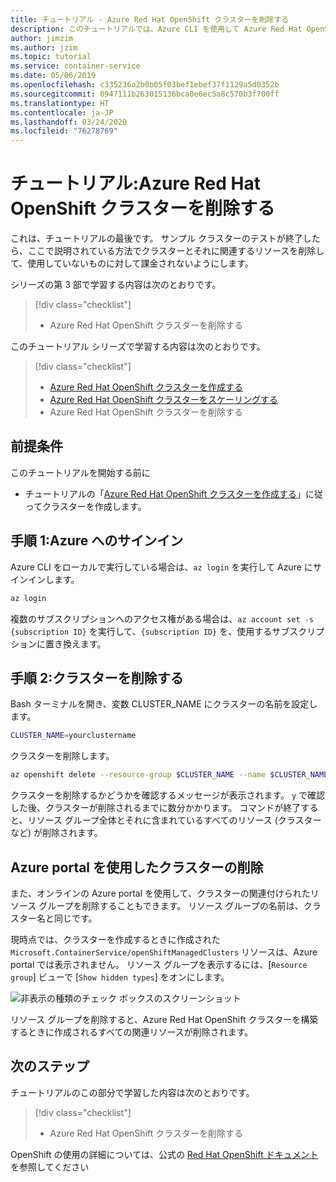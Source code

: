 ```yaml
---
title: チュートリアル - Azure Red Hat OpenShift クラスターを削除する
description: このチュートリアルでは、Azure CLI を使用して Azure Red Hat OpenShift クラスターを削除する方法を学習します
author: jimzim
ms.author: jzim
ms.topic: tutorial
ms.service: container-service
ms.date: 05/06/2019
ms.openlocfilehash: c335236a2b0b05f03bef1ebef37f1129a5d0352b
ms.sourcegitcommit: 0947111b263015136bca0e6ec5a8c570b3f700ff
ms.translationtype: HT
ms.contentlocale: ja-JP
ms.lasthandoff: 03/24/2020
ms.locfileid: "76278769"
---
```

# <a name="tutorial-delete-an-azure-red-hat-openshift-cluster"></a>チュートリアル:Azure Red Hat OpenShift クラスターを削除する

これは、チュートリアルの最後です。 サンプル クラスターのテストが終了したら、ここで説明されている方法でクラスターとそれに関連するリソースを削除して、使用していないものに対して課金されないようにします。

シリーズの第 3 部で学習する内容は次のとおりです。

> [!div class="checklist"]
> * Azure Red Hat OpenShift クラスターを削除する

このチュートリアル シリーズで学習する内容は次のとおりです。
> [!div class="checklist"]
> * [Azure Red Hat OpenShift クラスターを作成する](tutorial-create-cluster.md)
> * [Azure Red Hat OpenShift クラスターをスケーリングする](tutorial-scale-cluster.md)
> * Azure Red Hat OpenShift クラスターを削除する

## <a name="prerequisites"></a>前提条件

このチュートリアルを開始する前に

* チュートリアルの「[Azure Red Hat OpenShift クラスターを作成する](tutorial-create-cluster.md)」に従ってクラスターを作成します。

## <a name="step-1-sign-in-to-azure"></a>手順 1:Azure へのサインイン

Azure CLI をローカルで実行している場合は、`az login` を実行して Azure にサインインします。

```bash
az login
```

複数のサブスクリプションへのアクセス権がある場合は、`az account set -s {subscription ID}` を実行して、`{subscription ID}` を、使用するサブスクリプションに置き換えます。

## <a name="step-2-delete-the-cluster"></a>手順 2:クラスターを削除する

Bash ターミナルを開き、変数 CLUSTER_NAME にクラスターの名前を設定します。

```bash
CLUSTER_NAME=yourclustername
```

クラスターを削除します。

```bash
az openshift delete --resource-group $CLUSTER_NAME --name $CLUSTER_NAME
```

クラスターを削除するかどうかを確認するメッセージが表示されます。 `y` で確認した後、クラスターが削除されるまでに数分かかります。 コマンドが終了すると、リソース グループ全体とそれに含まれているすべてのリソース (クラスターなど) が削除されます。

## <a name="deleting-a-cluster-using-the-azure-portal"></a>Azure portal を使用したクラスターの削除

また、オンラインの Azure portal を使用して、クラスターの関連付けられたリソース グループを削除することもできます。 リソース グループの名前は、クラスター名と同じです。

現時点では、クラスターを作成するときに作成された `Microsoft.ContainerService/openShiftManagedClusters` リソースは、Azure portal では表示されません。 リソース グループを表示するには、[`Resource group`] ビューで [`Show hidden types`] をオンにします。

![非表示の種類のチェック ボックスのスクリーンショット](./media/aro-portal-hidden-type.png)

リソース グループを削除すると、Azure Red Hat OpenShift クラスターを構築するときに作成されるすべての関連リソースが削除されます。

## <a name="next-steps"></a>次のステップ

チュートリアルのこの部分で学習した内容は次のとおりです。
> [!div class="checklist"]
> * Azure Red Hat OpenShift クラスターを削除する

OpenShift の使用の詳細については、公式の [Red Hat OpenShift ドキュメント](https://docs.openshift.com/aro/welcome/index.html)を参照してください

